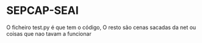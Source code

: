 # SEPCAP-SEAI

O ficheiro test.py é que tem o código,
O resto são cenas sacadas da net ou coisas que nao tavam a funcionar
